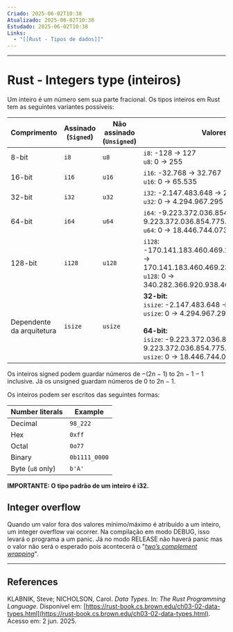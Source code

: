 ```yaml
---
Criado: 2025-06-02T10:38
Atualizado: 2025-06-02T10:38
Estudado: 2025-06-02T10:38
Links:
  - "[[Rust - Tipos de dados]]"
---
```

---
# Rust - Integers type (inteiros)

Um inteiro é um número sem sua parte fracional. Os tipos inteiros em Rust tem as seguintes variantes possíveis:

| Comprimento               | Assinado (`Signed`) | Não assinado (`Unsigned`) | Valores Mínimo / Máximo                                                                                                                                                                                                      |
| ------------------------- | ------------------- | ------------------------- | ---------------------------------------------------------------------------------------------------------------------------------------------------------------------------------------------------------------------------- |
| 8-bit                     | `i8`                | `u8`                      | `i8`: -128 → 127  <br> `u8`: 0 → 255                                                                                                                                                                                         |
| 16-bit                    | `i16`               | `u16`                     | `i16`: -32.768 → 32.767  <br> `u16`: 0 → 65.535                                                                                                                                                                              |
| 32-bit                    | `i32`               | `u32`                     | `i32`: -2.147.483.648 → 2.147.483.647  <br> `u32`: 0 → 4.294.967.295                                                                                                                                                         |
| 64-bit                    | `i64`               | `u64`                     | `i64`: -9.223.372.036.854.775.808 → 9.223.372.036.854.775.807  <br> `u64`: 0 → 18.446.744.073.709.551.615                                                                                                                    |
| 128-bit                   | `i128`              | `u128`                    | `i128`: -170.141.183.460.469.231.731.687.303.715.884.105.728 → 170.141.183.460.469.231.731.687.303.715.884.105.727  <br> `u128`: 0 → 340.282.366.920.938.463.463.374.607.431.768.211.455                                     |
| Dependente da arquitetura | `isize`             | `usize`                   | **32-bit:**<br>`isize`: -2.147.483.648 → 2.147.483.647  <br>`usize`: 0 → 4.294.967.295  <br><br> **64-bit:**<br>`isize`: -9.223.372.036.854.775.808 → 9.223.372.036.854.775.807  <br>`usize`: 0 → 18.446.744.073.709.551.615 |


Os inteiros signed podem guardar números de −(2n − 1) to 2n − 1 − 1 inclusive. Já os unsigned guardam números de 0 to 2n − 1.

Os inteiros podem ser escritos das seguintes formas:

| Number literals  | Example       |
| ---------------- | ------------- |
| Decimal          | `98_222`      |
| Hex              | `0xff`        |
| Octal            | `0o77`        |
| Binary           | `0b1111_0000` |
| Byte (`u8` only) | `b'A'`        |

**IMPORTANTE: O tipo padrão de um inteiro é i32.**

## Integer overflow

Quando um valor fora dos valores mínimo/máximo é atribuído a um inteiro, um integer overflow vai ocorrer. Na compilação em modo DEBUG, isso levará o programa a um panic. Já no modo RELEASE não haverá panic mas o valor não será o esperado pois acontecerá o "[_two’s complement wrapping_](https://en.wikipedia.org/wiki/Two%27s_complement)".


---
## References

KLABNIK, Steve; NICHOLSON, Carol. _Data Types_. In: _The Rust Programming Language_. Disponível em: [https://rust-book.cs.brown.edu/ch03-02-data-types.html](https://rust-book.cs.brown.edu/ch03-02-data-types.html). Acesso em: 2 jun. 2025.